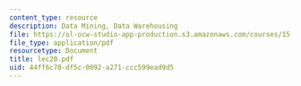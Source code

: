 ```yaml
---
content_type: resource
description: Data Mining, Data Warehousing
file: https://ol-ocw-studio-app-production.s3.amazonaws.com/courses/15-564-information-technology-i-spring-2003/44ff6c70df5c0092a271ccc599ead9d5_lec20.pdf
file_type: application/pdf
resourcetype: Document
title: lec20.pdf
uid: 44ff6c70-df5c-0092-a271-ccc599ead9d5
---
```

